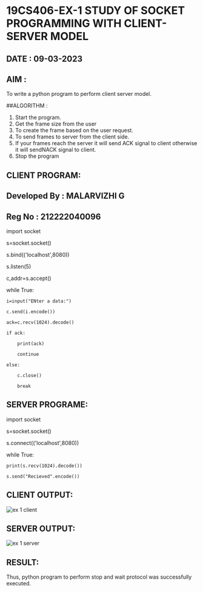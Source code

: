 # 19CS406-EX-1 STUDY OF SOCKET PROGRAMMING WITH CLIENT-SERVER MODEL

## DATE : 09-03-2023

## AIM :
To write a python program to perform client server model.

##ALGORITHM :
1. Start the program.
2. Get the frame size from the user
3. To create the frame based on the user request.
4. To send frames to server from the client side.
5. If your frames reach the server it will send ACK signal to client otherwise it will sendNACK signal to client.
6. Stop the program



## CLIENT PROGRAM:
## Developed By : MALARVIZHI G
## Reg No : 212222040096
import socket

s=socket.socket()

s.bind(('localhost',8080))

s.listen(5) 

c,addr=s.accept()

while True:

	i=input("ENter a data:")
  
	c.send(i.encode())
  
	ack=c.recv(1024).decode()
  
	if ack:
  
		print(ack)
    
		continue
    
	else:
  
		c.close()
    
		break

## SERVER PROGRAME:

import socket

s=socket.socket()

s.connect(('localhost',8080))

while True:

	print(s.recv(1024).decode())
  
	s.send("Recieved".encode())


## CLIENT OUTPUT:

![ex 1 client](https://github.com/22008650/19CS406-EX-1/assets/122548204/f1d8fc20-443e-4259-9957-94e64886ad4a)
## SERVER OUTPUT:
![ex 1 server](https://github.com/22008650/19CS406-EX-1/assets/122548204/6931056d-618d-497b-a01f-c0213340d240)




## RESULT:
Thus, python program to perform stop and wait protocol was successfully executed.
